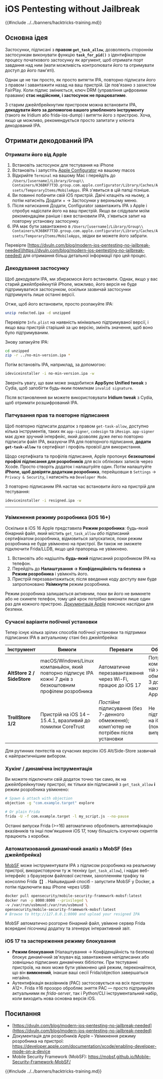# iOS Pentesting without Jailbreak

{{#include ../../banners/hacktricks-training.md}}

## Основна ідея

Застосунки, підписані з **правом `get_task_allow`**, дозволяють стороннім застосункам виконувати функцію **`task_for_pid()`** з ідентифікатором процесу початкового застосунку як аргумент, щоб отримати порт завдання над ним (мати можливість контролювати його та отримувати доступ до його пам'яті).

Однак це не так просто, як просто витягти IPA, повторно підписати його з правом і завантажити назад на ваш пристрій. Це пов'язано з захистом FairPlay. Коли підпис зміниється, ключ DRM (управління цифровими правами) **стає недійсним, і застосунок не працюватиме**.

З старим джейлбрейкнутим пристроєм можна встановити IPA, **декодувати його за допомогою вашого улюбленого інструменту** (такого як Iridium або frida-ios-dump) і витягти його з пристрою. Хоча, якщо це можливо, рекомендується просто запитати у клієнта декодований IPA.


## Отримати декодований IPA

### Отримати його від Apple

1. Встановіть застосунок для тестування на iPhone
2. Встановіть і запустіть [Apple Configurator](https://apps.apple.com/au/app/apple-configurator/id1037126344?mt=12) на вашому macos
3. Відкрийте `Terminal` на вашому Mac і перейдіть до `/Users/[username]/Library/Group\\ Containers/K36BKF7T3D.group.com.apple.configurator/Library/Caches/Assets/TemporaryItems/MobileApps`. IPA з'явиться в цій папці пізніше.
4. Ви повинні побачити свій iOS пристрій. Двічі клацніть на ньому, а потім натисніть Додати + → Застосунки у верхньому меню.
5. Після натискання Додати, Configurator завантажить IPA з Apple і спробує надіслати його на ваш пристрій. Якщо ви слідували моїм рекомендаціям раніше і вже встановили IPA, з'явиться запит на повторну установку застосунку.
6. IPA має бути завантажено в `/Users/[username]/Library/Group\\ Containers/K36BKF7T3D.group.com.apple.configurator/Library/Caches/Assets/TemporaryItems/MobileApps`, звідки ви можете його забрати.

Перевірте [https://dvuln.com/blog/modern-ios-pentesting-no-jailbreak-needed](https://dvuln.com/blog/modern-ios-pentesting-no-jailbreak-needed) для отримання більш детальної інформації про цей процес.


### Декодування застосунку

Щоб декодувати IPA, ми збираємося його встановити. Однак, якщо у вас старий джейлбрейкнутій iPhone, можливо, його версія не буде підтримуватися застосунком, оскільки зазвичай застосунки підтримують лише останні версії.

Отже, щоб його встановити, просто розпакуйте IPA:
```bash
unzip redacted.ipa -d unzipped
```
Перевірте `Info.plist` на наявність мінімально підтримуваної версії, і якщо ваш пристрій старіший за цю версію, змініть значення, щоб воно було підтримуваним.

Знову запакуйте IPA:
```bash
cd unzipped
zip -r ../no-min-version.ipa *
```
Потім встановіть IPA, наприклад, за допомогою:
```bash
ideviceinstaller -i no-min-version.ipa -w
```
Зверніть увагу, що вам може знадобитися **AppSync Unified tweak** з Cydia, щоб запобігти будь-яким помилкам `invalid signature`.

Після встановлення ви можете використовувати **Iridium tweak** з Cydia, щоб отримати розшифрований IPA.


### Патчування прав та повторне підписання

Щоб повторно підписати додаток з правом `get-task-allow`, доступно кілька інструментів, таких як `app-signer`, `codesign` та `iResign`. `app-signer` має дуже зручний інтерфейс, який дозволяє дуже легко повторно підписати файл IPA, вказуючи IPA для повторного підписання, **додати `get-task-allow`** та сертифікат і профіль провізії для використання.

Щодо сертифіката та профілів підписання, Apple пропонує **безкоштовні профілі підписання для розробників** для всіх облікових записів через Xcode. Просто створіть додаток і налаштуйте один. Потім налаштуйте **iPhone, щоб довіряти додаткам розробника**, перейшовши в `Settings` → `Privacy & Security`, і натисніть на `Developer Mode`.

З повторно підписаним IPA настав час встановити його на пристрій для тестування:
```bash
ideviceinstaller -i resigned.ipa -w
```
---

### Увімкнення режиму розробника (iOS 16+)

Оскільки в iOS 16 Apple представила **Режим розробника**: будь-який бінарний файл, який містить `get_task_allow` *або* підписаний сертифікатом розробника, відмовиться запускатися, поки режим розробника не буде увімкнено на пристрої. Ви також не зможете підключити Frida/LLDB, якщо цей прапорець не увімкнено.

1. Встановіть або надішліть **будь-який** підписаний розробником IPA на телефон.
2. Перейдіть до **Налаштування → Конфіденційність та безпека → Режим розробника** і увімкніть його.
3. Пристрій перезавантажиться; після введення коду доступу вам буде запропоновано **Увімкнути** режим розробника.

Режим розробника залишається активним, поки ви його не вимкнете або не скинете телефон, тому цей крок потрібно виконати лише один раз для кожного пристрою. [Документація Apple](https://developer.apple.com/documentation/xcode/enabling-developer-mode-on-a-device) пояснює наслідки для безпеки.

### Сучасні варіанти побічної установки

Тепер існує кілька зрілих способів побічної установки та підтримки підписаних IPA в актуальному стані без джейлбрейка:

| Інструмент | Вимоги | Переваги | Обмеження |
|------------|--------|----------|-----------|
| **AltStore 2 / SideStore** | macOS/Windows/Linux компаньйон, який повторно підписує IPA кожні 7 днів з безкоштовним профілем розробника | Автоматичне перезавантаження через Wi-Fi, працює до iOS 17 | Потрібен комп'ютер в тій же мережі, обмеження на 3 додатки, накладене Apple |
| **TrollStore 1/2** | Пристрій на iOS 14 – 15.4.1, вразливий до помилки CoreTrust | *Постійне* підписування (без 7-денного обмеження); комп'ютер не потрібен після установки | Не підтримується на iOS 15.5+ (помилка виправлена) |

Для рутинних пентестів на сучасних версіях iOS Alt/Side-Store зазвичай є найпрактичнішим вибором.

### Хукінг / динамічна інструментація

Ви можете підключити свій додаток точно так само, як на джейлбрейкнутому пристрої, як тільки він підписаний з `get_task_allow` **і** режим розробника увімкнено:
```bash
# Spawn & attach with objection
objection -g "com.example.target" explore

# Or plain Frida
frida -U -f com.example.target -l my_script.js --no-pause
```
Останні випуски Frida (>=16) автоматично обробляють автентифікацію вказівників та інші пом'якшення iOS 17, тому більшість існуючих скриптів працюють з коробки.

### Автоматизований динамічний аналіз з MobSF (без джейлбрейка)

[MobSF](https://mobsf.github.io/Mobile-Security-Framework-MobSF/) може інструментувати IPA з підписом розробника на реальному пристрої, використовуючи ту ж техніку (`get_task_allow`), і надає веб-інтерфейс з браузером файлової системи, захопленням трафіку та консоллю Frida【】. Найшвидший спосіб - запустити MobSF у Docker, а потім підключити ваш iPhone через USB:
```bash
docker pull opensecurity/mobile-security-framework-mobsf:latest
docker run -p 8000:8000 --privileged \
-v /var/run/usbmuxd:/var/run/usbmuxd \
opensecurity/mobile-security-framework-mobsf:latest
# Browse to http://127.0.0.1:8000 and upload your resigned IPA
```
MobSF автоматично розгорне бінарний файл, увімкне сервер Frida всередині пісочниці додатку та згенерує інтерактивний звіт.

### iOS 17 та застереження режиму блокування

* **Режим блокування** (Налаштування → Конфіденційність та безпека) блокує динамічний зв'язувач від завантаження непідписаних або зовнішньо підписаних динамічних бібліотек. При тестуванні пристроїв, на яких може бути увімкнено цей режим, переконайтеся, що він **вимкнений**, інакше ваші сесії Frida/objection завершаться негайно.
* Аутентифікація вказівників (PAC) застосовується на всіх пристроях A12+. Frida ≥16 прозоро обробляє зняття PAC — просто підтримуйте актуальними як *frida-server*, так і Python/CLI інструментальний набір, коли виходить нова основна версія iOS.

## Посилання

- [https://dvuln.com/blog/modern-ios-pentesting-no-jailbreak-needed](https://dvuln.com/blog/modern-ios-pentesting-no-jailbreak-needed)
- Документація для розробників Apple – Увімкнення режиму розробника на пристрої: <https://developer.apple.com/documentation/xcode/enabling-developer-mode-on-a-device>
- Mobile Security Framework (MobSF): <https://mobsf.github.io/Mobile-Security-Framework-MobSF/>

{{#include ../../banners/hacktricks-training.md}}
